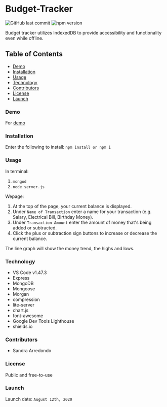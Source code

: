 # Budget-Tracker

![GitHub last commit](https://img.shields.io/github/last-commit/salpharre/Budget-Tracker) ![npm version](https://badge.fury.io/js/inquirer.svg)

Budget tracker utilizes IndexedDB to provide accessibility and functionality even while offline.

## Table of Contents

* [Demo](#demo)
* [Installation](#installation)
* [Usage](#usage)
* [Technology](#technology)
* [Contributors](#contributors)
* [License](#license)
* [Launch](#launch)

### Demo

<!---For [webpage](https://budget-tracker3456.herokuapp.com/)--->

For [demo](https://youtu.be/KattavOx8e4)

### Installation

Enter the following to install:
`npm install or npm i`

### Usage

In terminal:
1. `mongod`
2. `node server.js`

Wepage:

1. At the top of the page, your current balance is displayed.
2. Under `Name of Transaction` enter a name for your transaction (e.g. Salary, Electrical Bill, Birthday Money). 
3. Under `Transaction Amount` enter the amount of money that's being added or subtracted.
4. Click the plus or subtraction sign buttons to increase or decrease the current balance.

The line graph will show the money trend, the highs and lows.

### Technology

* VS Code v1.47.3
* Express
* MongoDB
* Mongoose
* Morgan
* compression
* lite-server
* chart.js
* font-awesome
* Google Dev Tools Lighthouse
* shields.io

### Contributors

* Sandra Arredondo

### License

Public and free-to-use

### Launch

Launch date: `August 12th, 2020`
